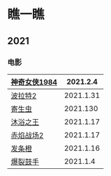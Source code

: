 # 瞧一瞧

## 2021

### 电影

| [神奇女侠1984](https://movie.douban.com/subject/27073752/) | 2021.2.4  |
| ---------------------------------------------------------- | --------- |
| [波拉特2](https://movie.douban.com/subject/4135439/)       | 2021.1.31 |
| [寄生虫](https://movie.douban.com/subject/27010768/)       | 2021.130  |
| [沐浴之王](https://movie.douban.com/subject/34894753/)     | 2021.1.17 |
| [赤焰战场2](https://movie.douban.com/subject/7916027/)     | 2021.1.17 |
| [发条橙](https://movie.douban.com/subject/1292233/)        | 2021.1.16 |
| [爆裂鼓手](https://movie.douban.com/subject/25773932/)     | 2021.1.4  |

